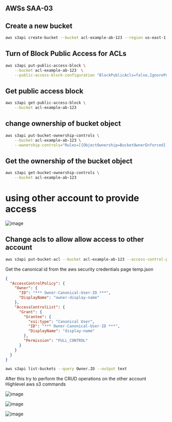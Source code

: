 ## AWSs SAA-03
## Create a new bucket
```sh
aws s3api create-bucket --bucket acl-example-ab-123 --region us-east-1
```
## Turn of Block Public Access for ACLs

```sh
aws s3api put-public-access-block \
    --bucket acl-example-ab-123  \
    --public-access-block-configuration "BlockPublicAcls=false,IgnorePublicAcls=false,BlockPublicPolicy=true,RestrictPublicBuckets=true"
```

## Get public access block
```sh
aws s3api get-public-access-block \
    --bucket acl-example-ab-123
```

## change ownership of bucket object
```sh
aws s3api put-bucket-ownership-controls \
    --bucket acl-example-ab-123 \
    --ownership-controls="Rules=[{ObjectOwnership=BucketOwnerEnforced}]"
```
## Get the ownership of the bucket object
```sh
aws s3api get-bucket-ownership-controls \
    --bucket acl-example-ab-123
```
# using other account to provide access
![image](https://github.com/user-attachments/assets/198c8fec-f39f-42fa-baab-2a7d0b73ace2)

## Change acls to allow allow access to other account
```sh
aws s3api put-bucket-acl --bucket acl-example-ab-123 --access-control-policy file://temp.json
```
Get the canonical id from the aws security credentials page
temp.json
```json
{
  "AccessControlPolicy": {
    "Owner": {
      "ID": "*** Owner-Canonical-User-ID ***",
      "DisplayName": "owner-display-name"
    },
    "AccessControlList": {
      "Grant": {
        "Grantee": {
          "xsi:type": "Canonical User",
          "ID": "*** Owner-Canonical-User-ID ***",
          "DisplayName": "display-name"
        },
        "Permission": "FULL_CONTROL"
      }
    }
  }
}

```

```sh
aws s3api list-buckets --query Owner.ID --output text
```
After this try to perform the CRUD operations on the other account Highlevel aws s3 commands

![image](https://github.com/user-attachments/assets/f22dfd38-c8c9-4b7c-8f9f-fbfdf36c3215)

![image](https://github.com/user-attachments/assets/3889f0f0-6fe2-42bd-97ef-388fb7e6cafc)

![image](https://github.com/user-attachments/assets/f522bdf4-c98c-4626-aff0-3ddbc90819c7)
















